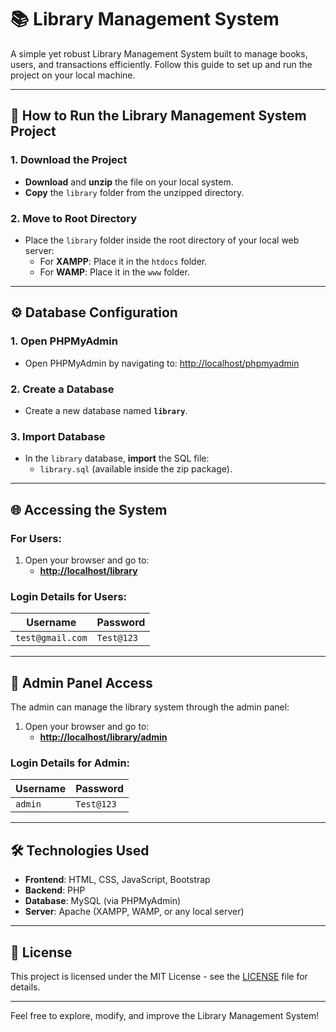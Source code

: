 # 📚 Library Management System

A simple yet robust Library Management System built to manage books, users, and transactions efficiently. Follow this guide to set up and run the project on your local machine.

---

## 🚀 How to Run the Library Management System Project

### 1. **Download the Project**
- **Download** and **unzip** the file on your local system.
- **Copy** the `library` folder from the unzipped directory.

### 2. **Move to Root Directory**
- Place the `library` folder inside the root directory of your local web server:
  - For **XAMPP**: Place it in the `htdocs` folder.
  - For **WAMP**: Place it in the `www` folder.

---

## ⚙️ Database Configuration

### 1. **Open PHPMyAdmin**
- Open PHPMyAdmin by navigating to: [http://localhost/phpmyadmin](http://localhost/phpmyadmin)

### 2. **Create a Database**
- Create a new database named **`library`**.

### 3. **Import Database**
- In the `library` database, **import** the SQL file:
  - `library.sql` (available inside the zip package).

---

## 🌐 Accessing the System

### For Users:
1. Open your browser and go to:
   - **[http://localhost/library](http://localhost/library)**

### Login Details for Users:
| **Username**          | **Password**  |
|-----------------------|---------------|
| `test@gmail.com`       | `Test@123`    |

---

## 🔐 Admin Panel Access

The admin can manage the library system through the admin panel:

1. Open your browser and go to:
   - **[http://localhost/library/admin](http://localhost/library/admin)**

### Login Details for Admin:
| **Username** | **Password**  |
|--------------|---------------|
| `admin`      | `Test@123`    |

---

## 🛠️ Technologies Used

- **Frontend**: HTML, CSS, JavaScript, Bootstrap
- **Backend**: PHP
- **Database**: MySQL (via PHPMyAdmin)
- **Server**: Apache (XAMPP, WAMP, or any local server)

---

## 📄 License

This project is licensed under the MIT License - see the [LICENSE](LICENSE) file for details.

---

Feel free to explore, modify, and improve the Library Management System!

 
 
